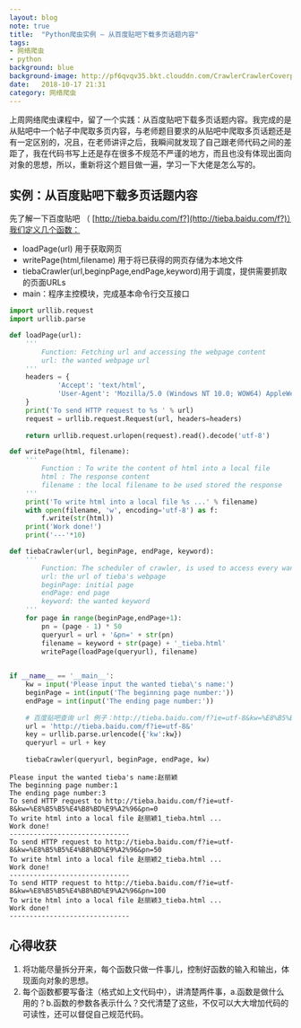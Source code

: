 ```yaml
---
layout: blog  
note: true  
title:  "Python爬虫实例 — 从百度贴吧下载多页话题内容"  
tags:  
- 网络爬虫  
- python  
background: blue  
background-image: http://pf6qvqv35.bkt.clouddn.com/CrawlerCrawlerCoverpage.jpg  
date:   2018-10-17 21:31   
category: 网络爬虫
---
```


上周网络爬虫课程中，留了一个实践：从百度贴吧下载多页话题内容。我完成的是从贴吧中一个帖子中爬取多页内容，与老师题目要求的从贴吧中爬取多页话题还是有一定区别的，况且，在老师讲评之后，我瞬间就发现了自己跟老师代码之间的差距了，我在代码书写上还是存在很多不规范不严谨的地方，而且也没有体现出面向对象的思想，所以，重新将这个题目做一遍，学习一下大佬是怎么写的。

## 实例：从百度贴吧下载多页话题内容 
先了解一下百度贴吧 （ [http://tieba.baidu.com/f?](http://tieba.baidu.com/f?)）我们定义几个函数：
* loadPage(url) 用于获取网页 
* writePage(html,filename) 用于将已获得的网页存储为本地文件 
* tiebaCrawler(url,beginpPage,endPage,keyword)用于调度，提供需要抓取的页面URLs
* main：程序主控模块，完成基本命令行交互接口


```python
import urllib.request
import urllib.parse

def loadPage(url):
    '''
        Function: Fetching url and accessing the webpage content
        url: the wanted webpage url
    '''
    headers = {
            'Accept': 'text/html',
            'User-Agent': 'Mozilla/5.0 (Windows NT 10.0; WOW64) AppleWebKit/537.36 (KHTML, like Gecko) Chrome/68.0.3440.106 Safari/537.36',
    }
    print('To send HTTP request to %s ' % url)
    request = urllib.request.Request(url, headers=headers)
    
    return urllib.request.urlopen(request).read().decode('utf-8')

def writePage(html, filename):
    '''
        Function : To write the content of html into a local file
        html : The response content
        filename : the local filename to be used stored the response
    '''
    print('To write html into a local file %s ...' % filename)
    with open(filename, 'w', encoding='utf-8') as f:
        f.write(str(html))
    print('Work done!')
    print('---'*10)

def tiebaCrawler(url, beginPage, endPage, keyword):
    '''
        Function: The scheduler of crawler, is used to access every wanted url in turns
        url: the url of tieba's webpage
        beginPage: initial page
        endPage: end page
        keyword: the wanted keyword
    '''
    for page in range(beginPage,endPage+1):
        pn = (page - 1) * 50
        queryurl = url + '&pn=' + str(pn)
        filename = keyword + str(page) + '_tieba.html'
        writePage(loadPage(queryurl), filename)
        

if __name__ == '__main__':
    kw = input('Please input the wanted tieba\'s name:')
    beginPage = int(input('The beginning page number:'))
    endPage = int(input('The ending page number:'))
    
    # 百度贴吧查询 url 例子：http://tieba.baidu.com/f?ie=utf-8&kw=%E8%B5%B5%E4%B8%BD%E9%A2%96&red_tag=m2239217474
    url = 'http://tieba.baidu.com/f?ie=utf-8&'
    key = urllib.parse.urlencode({'kw':kw})
    queryurl = url + key
    
    tiebaCrawler(queryurl, beginPage, endPage, kw)
```

    Please input the wanted tieba's name:赵丽颖
    The beginning page number:1
    The ending page number:3
    To send HTTP request to http://tieba.baidu.com/f?ie=utf-8&kw=%E8%B5%B5%E4%B8%BD%E9%A2%96&pn=0 
    To write html into a local file 赵丽颖1_tieba.html ...
    Work done!
    ------------------------------
    To send HTTP request to http://tieba.baidu.com/f?ie=utf-8&kw=%E8%B5%B5%E4%B8%BD%E9%A2%96&pn=50 
    To write html into a local file 赵丽颖2_tieba.html ...
    Work done!
    ------------------------------
    To send HTTP request to http://tieba.baidu.com/f?ie=utf-8&kw=%E8%B5%B5%E4%B8%BD%E9%A2%96&pn=100 
    To write html into a local file 赵丽颖3_tieba.html ...
    Work done!
    ------------------------------
    

## 心得收获
1. 将功能尽量拆分开来，每个函数只做一件事儿，控制好函数的输入和输出，体现面向对象的思想。
2. 每个函数都要写备注（格式如上文代码中），讲清楚两件事，a.函数是做什么用的？b.函数的参数各表示什么？交代清楚了这些，不仅可以大大增加代码的可读性，还可以督促自己规范代码。
